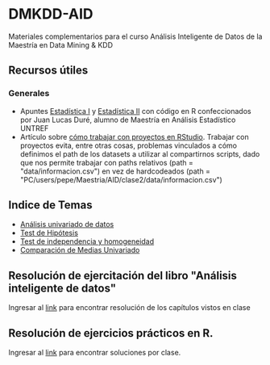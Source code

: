 # DMKDD-AID
Materiales complementarios para el curso Análisis Inteligente de Datos de la Maestría en Data Mining &amp; KDD

## Recursos útiles 

### Generales
* Apuntes [Estadística I](https://rpubs.com/nievejuan21/797443) y [Estadística II](https://rpubs.com/nievejuan21/851103) con código en R confeccionados por Juan Lucas Duré, alumno de Maestría en Análisis Estadístico UNTREF
* Artículo sobre [cómo trabajar con proyectos en RStudio](https://support.rstudio.com/hc/en-us/articles/200526207-Using-RStudio-Projects). Trabajar con proyectos evita, entre otras cosas, problemas vinculados a cómo definimos el path de los datasets a utilizar al compartirnos scripts, dado que nos permite trabajar con paths relativos (path = "data/informacion.csv") en vez de hardcodeados (path = "PC/users/pepe/Maestria/AID/clase2/data/informacion.csv")

## Indice de Temas

* [Análisis univariado de datos](https://github.com/mcnanton/DMKDD-AID/blob/main/Temas/Analisis%20Univariado%20de%20Datos/idxaud.md)<!--- entrás al link, hay un md que te redirige a otro md que contiene un ínidce con: Resumen del Tema (que tiene teóría y codigo), Notas de Clase, Ejercicios, Recursos Útiles -->  
* [Test de Hipótesis](https://github.com/mcnanton/DMKDD-AID/blob/main/Temas/Test%20de%20Hipoteis/idxth.md)<!--- Nacho-María -->
* [Test de independencia y homogeneidad](https://github.com/mcnanton/DMKDD-AID/blob/main/Temas/Test%20de%20Independencia%20y%20Homogeneidad/idxtiyh.md) <!---María-Nacho -->
* [Comparación de Medias Univariado](https://github.com/mcnanton/DMKDD-AID/blob/main/Temas/Comparacion%20de%20Medias%20Univariado/idxcmu.md) <!---María-Nacho -->

## Resolución de ejercitación del libro "Análisis inteligente de datos"
	
Ingresar al [link](https://github.com/mcnanton/DMKDD-AID/blob/main/Resolucion%20Ejercitacion%20Libro%20Analisis%20Inteligente%20de%20Datos/Indice.md) para encontrar resolución de los capítulos vistos en clase

## Resolución de ejercicios prácticos en R. 

Ingresar al [link](https://github.com/mcnanton/DMKDD-AID/blob/main/Resolucion%20Ejercitacion%20en%20R/Indice.md) para encontrar soluciones por clase. 





